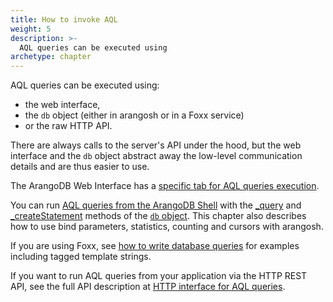 ```yaml
---
title: How to invoke AQL
weight: 5
description: >-
  AQL queries can be executed using
archetype: chapter
---
```

AQL queries can be executed using:

- the web interface,
- the `db` object (either in arangosh or in a Foxx service)
- or the raw HTTP API.

There are always calls to the server's API under the hood, but the web interface
and the `db` object abstract away the low-level communication details and are
thus easier to use.

The ArangoDB Web Interface has a [specific tab for AQL queries execution](with-the-web-interface.md).

You can run [AQL queries from the ArangoDB Shell](with-arangosh.md)
with the [_query](with-arangosh.md#with-db_query) and
[_createStatement](with-arangosh.md#with-db_createstatement-arangostatement) methods
of the [`db` object](../../appendix/references/db.md). This chapter
also describes how to use bind parameters, statistics, counting and cursors with
arangosh.

If you are using Foxx, see [how to write database queries](../../advanced-topics/foxx-microservices/getting-started.md#writing-database-queries)
for examples including tagged template strings.

If you want to run AQL queries from your application via the HTTP REST API,
see the full API description at [HTTP interface for AQL queries](../../http/queries/aql-queries.md).
